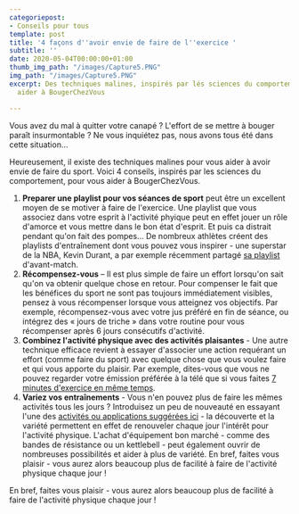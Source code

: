 ```yaml
---
categoriepost:
- Conseils pour tous
template: post
title: '4 façons d''avoir envie de faire de l''exercice '
subtitle: ''
date: 2020-05-04T00:00:00+01:00
thumb_img_path: "/images/Capture5.PNG"
img_path: "/images/Capture5.PNG"
excerpt: Des techniques malines, inspirés par lés sciences du comportement, pour vous
  aider à BougerChezVous

---
```

Vous avez du mal à quitter votre canapé ? L'effort de se mettre à bouger paraît insurmontable ? Ne vous inquiétez pas, nous avons tous été dans cette situation... 

Heureusement, il existe des techniques malines pour vous aider à avoir envie de faire du sport. Voici 4 conseils, inspirés par les sciences du comportement, pour vous aider à BougerChezVous. 

1. **Preparer une playlist pour vos séances de sport** peut être un excellent moyen de se motiver à faire de l'exercice. Une playlist que vous associez dans votre esprit à l'activité phyique peut en effet jouer un rôle d'amorce et vous mettre dans le bon état d'esprit. Et puis ca distrait pendant qu'on fait des pompes... De nombreux athlètes créent des playlists d'entraînement dont vous pouvez vous inspirer - une superstar de la NBA, Kevin Durant, a par exemple récemment partagé [sa playlist](https://music.apple.com/ca/playlist/kevin-durants-nikeconnect-playlist/pl.c29e39249eec43f7bf2dd5c7d0146ed1) d'avant-match. 
2. **Récompensez-vous** – Il est plus simple de faire un effort lorsqu'on sait qu'on va obtenir quelque chose en retour. Pour compenser le fait que les bénéfices du sport ne sont pas toujours immédiatement visibles, pensez à vous récompenser lorsque vous atteignez vos objectifs. Par exemple, récompensez-vous avec votre jus préféré en fin de séance, ou intégrez des « jours de triche » dans votre routine pour vous récompenser après 6 jours consécutifs d'activité. 
3. **Combinez l'activité physique avec des activités plaisantes** - Une autre technique efficace revient à essayer d'associer une action requérant un effort (comme faire du sport) avec quelque chose que vous voulez faire et qui vous apporte du plaisir. Par exemple, dites-vous que vous ne pouvez regarder votre émission préférée à la télé que si vous faites [7 minutes d'exercice en même temps](https://bougezchezvous.fr/posts/d%C3%A9fi-7-minutes-d-exercice-par-jour/). 
4. **Variez vos entraînements** - Vous n'en pouvez plus de faire les mêmes activités tous les jours ? Introduisez un peu de nouveauté en essayant l'une des [activités ou applications suggérées ici](https://bougezchezvous.fr/blog/) - la découverte et la variété permettent en effet de renouveler chaque jour l'intérêt pour l'activité physique. L'achat d'équipement bon marché - comme des bandes de résistance ou un kettlebell - peut également ouvrir de nombreuses possibilités et aider à plus de variété. En bref, faites vous plaisir - vous aurez alors beaucoup plus de facilité à faire de l'activité physique chaque jour !

En bref, faites vous plaisir - vous aurez alors beaucoup plus de facilité à faire de l'activité physique chaque jour !